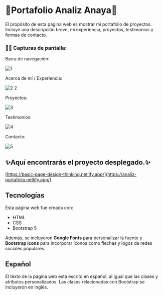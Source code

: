 # 👾Portafolio Analiz Anaya👾

El propósito de esta página web es mostrar mi portafolio de proyectos. Incluye una descripción breve, mi experiencia, proyectos, testimonios y formas de contacto. 

### 👩‍💻 Capturas de pantalla:

Barra de navegación:

![1](https://github.com/analizanaya/analiz.portafolio/assets/122294256/43b06b74-c3bb-45ab-9aae-01f8d979bd71)


Acerca de mí / Experiencia:

![2 2](https://github.com/analizanaya/analiz.portafolio/assets/122294256/df5c9917-df90-4378-9c66-fe68e743c350)


Proyectos:

![3](https://github.com/analizanaya/analiz.portafolio/assets/122294256/b29e3564-eb76-4c7e-9997-7f9f209624cd)


Testimonios:

![4](https://github.com/analizanaya/analiz.portafolio/assets/122294256/be115b17-f45c-4f82-9942-db1692c099dd)


Contacto:

![5](https://github.com/analizanaya/analiz.portafolio/assets/122294256/9d755ebf-6963-4989-971b-0f4ba6716e13)

## ✨Aquí encontrarás el proyecto desplegado.✨

[https://basic-page-design-thinking.netlify.app/](https://analiz-portafolio.netlify.app/)

## Tecnologías

Esta página web fue creada con:

* HTML
* CSS
* Bootstrap 5

Además, se incluyeron **Google Fonts** para personalizar la fuente y **Bootstrap icons** para incorporar íconos como flechas y logos de redes sociales populares. 

## Español

El texto de la página web está escrito en español, al igual que las clases y atributos personalizados. Las clases relacionadas con Bootstrap se incluyeron en inglés.
